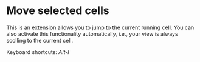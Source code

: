 # Move selected cells

This is an extension allows you to jump to the current running cell. You can also activate this functionality automatically, i.e., your view is always scolling to the current cell.


Keyboard shortcuts: *Alt-I*